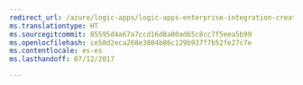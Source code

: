 ```yaml
---
redirect_url: /azure/logic-apps/logic-apps-enterprise-integration-create-integration-account
ms.translationtype: HT
ms.sourcegitcommit: 85595d4a67a7ccd16d8a00ad65c8cc7f5eea5b99
ms.openlocfilehash: ce58d2eca268e3804b86c129b937f7b52fe27c7e
ms.contentlocale: es-es
ms.lasthandoff: 07/12/2017

---
```



